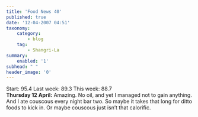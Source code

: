 ```yaml
---
title: 'Food News 40'
published: true
date: '12-04-2007 04:51'
taxonomy:
    category:
        - blog
    tag:
        - Shangri-La
summary:
    enabled: '1'
subhead: " "
header_image: '0'
---
```


Start: 95.4 Last week: 89.3 This week: 88.7  
**Thursday 12 April:** Amazing. No oil, and yet I managed not to gain anything. And I ate couscous every night bar two. So maybe it takes that long for ditto foods to kick in. Or maybe couscous just isn’t that calorific.

